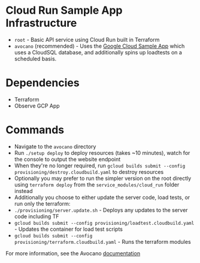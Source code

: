 # Cloud Run Sample App Infrastructure
 - `root` - Basic API service using Cloud Run built in Terraform
 - `avocano` (recommended) - Uses the [Google Cloud Sample App](https://github.com/GoogleCloudPlatform/avocano) which uses a CloudSQL database, and additionally spins up loadtests on a scheduled basis.

# Dependencies
 - Terraform
 - Observe GCP App

# Commands
 - Navigate to the `avocano` directory
 - Run `./setup deploy` to deploy resources (takes ~10 minutes), watch for the console to output the website endpoint
 - When they're no longer required, run `gcloud builds submit --config provisioning/destroy.cloudbuild.yaml` to destroy resources
 - Optionally you may prefer to run the simpler version on the root directly using `terraform deploy` from the `service_modules/cloud_run` folder instead
 - Additionally you choose to either update the server code, load tests, or run only the terraform:
  - `./provisioning/server.update.sh` - Deploys any updates to the server code including TF
  - `gcloud builds submit --config provisioning/loadtest.cloudbuild.yaml` - Updates the container for load test scripts
  - `gcloud builds submit --config provisioning/terraform.cloudbuild.yaml` - Runs the terraform modules

For more information, see the Avocano [documentation](avocano/README.md)